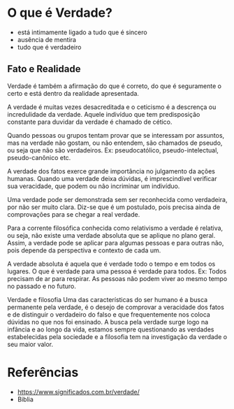 # O que é Verdade?

- está intimamente ligado a tudo que é sincero
- ausência de mentira
- tudo que é verdadeiro


## Fato e Realidade



Verdade é também a afirmação do que é correto, do que é seguramente o certo e está dentro da realidade apresentada.

A verdade é muitas vezes desacreditada e o ceticismo é a descrença ou incredulidade da verdade. Aquele indivíduo que tem predisposição constante para duvidar da verdade é chamado de cético.

Quando pessoas ou grupos tentam provar que se interessam por assuntos, mas na verdade não gostam, ou não entendem, são chamados de pseudo, ou seja que não são verdadeiros. Ex: pseudocatólico, pseudo-intelectual, pseudo-canônico etc.

A verdade dos fatos exerce grande importância no julgamento da ações humanas. Quando uma verdade deixa dúvidas, é imprescindível verificar sua veracidade, que podem ou não incriminar um indivíduo.

Uma verdade pode ser demonstrada sem ser reconhecida como verdadeira, por não ser muito clara. Diz-se que é um postulado, pois precisa ainda de comprovações para se chegar a real verdade.

Para a corrente filosófica conhecida como relativismo a verdade é relativa, ou seja, não existe uma verdade absoluta que se aplique no plano geral. Assim, a verdade pode se aplicar para algumas pessoas e para outras não, pois depende da perspectiva e contexto de cada um.

A verdade absoluta é aquela que é verdade todo o tempo e em todos os lugares. O que é verdade para uma pessoa é verdade para todos. Ex: Todos precisam de ar para respirar. As pessoas não podem viver ao mesmo tempo no passado e no futuro.

Verdade e filosofia
Uma das características do ser humano é a busca permanente pela verdade, é o desejo de comprovar a veracidade dos fatos e de distinguir o verdadeiro do falso e que frequentemente nos coloca dúvidas no que nos foi ensinado. A busca pela verdade surge logo na infância e ao longo da vida, estamos sempre questionando as verdades estabelecidas pela sociedade e a filosofia tem na investigação da verdade o seu maior valor.

# Referências
- https://www.significados.com.br/verdade/
- Biblia